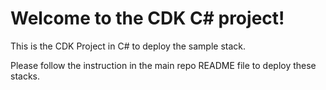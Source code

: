 # Welcome to the CDK C# project!

This is the CDK Project in C# to deploy the sample stack.

Please follow the instruction in the main repo README file to deploy these stacks.
